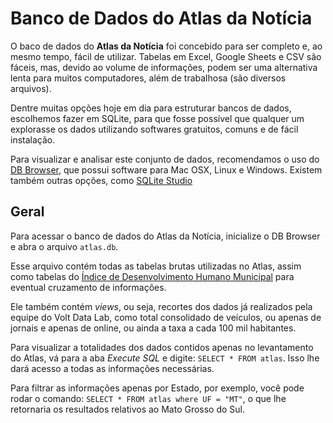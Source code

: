# Banco de Dados do Atlas da Notícia

O baco de dados do **Atlas da Notícia** foi concebido para ser completo e, ao mesmo tempo, fácil de utilizar. Tabelas em Excel, Google Sheets e CSV são fáceis, mas, devido ao volume de informações, podem ser uma alternativa lenta para muitos computadores, além de trabalhosa (são diversos arquivos).

Dentre muitas opções hoje em dia para estruturar bancos de dados, escolhemos fazer em SQLite, para que fosse possível que qualquer um explorasse os dados utilizando softwares gratuitos, comuns e de fácil instalação.

Para visualizar e analisar este conjunto de dados, recomendamos o uso do [DB Browser](http://sqlitebrowser.org/), que possui software para Mac OSX, Linux e Windows. Existem também outras opções, como [SQLite Studio](https://sqlitestudio.pl/index.rvt) 

## Geral

Para acessar o banco de dados do Atlas da Notícia, inicialize o DB Browser e abra o arquivo `atlas.db`. 

Esse arquivo contém todas as tabelas brutas utilizadas no Atlas, assim como tabelas do [Índice de Desenvolvimento Humano Municipal](http://atlasbrasil.org.br/2013/) para eventual cruzamento de informações. 

Ele também contém *views*, ou seja, recortes dos dados já realizados pela equipe do Volt Data Lab, como total consolidado de veículos, ou apenas de jornais e apenas de online, ou ainda a taxa a cada 100 mil habitantes.

Para visualizar a totalidades dos dados contidos apenas no levantamento do Atlas, vá para a aba *Execute SQL* e digite: `SELECT * FROM atlas`. Isso lhe dará acesso a todas as informações necessárias. 

Para filtrar as informações apenas por Estado, por exemplo, você pode rodar o comando: `SELECT * FROM atlas where UF = "MT"`, o que lhe retornaria os resultados relativos ao Mato Grosso do Sul.
